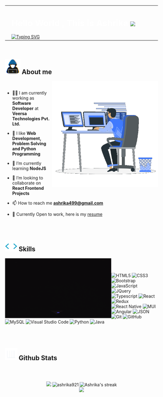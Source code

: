 <table width="100%">
    <tr>
        <td>
            <img src="https://github.com/ashrika921/ashrika921/blob/main/typing_animmation.gif" width="270"  />
        </td>
        <td width="1000">
            <h1 style="color:white">Hello World , This is Ashrika <img src="https://raw.githubusercontent.com/MartinHeinz/MartinHeinz/master/wave.gif" width="30px">.</h1>
            <a href="https://git.io/typing-svg"><img src="https://readme-typing-svg.demolab.com?font=Fira+Code&size=30&pause=1000&color=A3CBF7&vCenter=true&width=435&lines=I'm+a+Software+Engineer;I'm+a+Frontend+Developer;I'm+a+Programmer" alt="Typing SVG" /></a>
        </td>
    </tr>
</table>
<br/>

## <picture><img src = "https://github.com/ashrika921/ashrika921/blob/main/about_me.gif" width = 50px></picture> **About me**

<picture> <img align="right" valign="center" src="https://github.com/ashrika921/ashrika921/blob/main/working.gif" width = 350px ></picture>
<br/>
    
- :man_technologist: I am currently working as **Software Developer** at **Veersa Technologies Pvt. Ltd.**

- 🔭 I like **Web Development, Problem Solving and Python Programming**

- 🌱 I’m currently learning **NodeJS**

- 👯 I’m looking to collaborate on **React Frontend Projects**

- 📫 How to reach me **ashrika499@gmail.com**
- :scroll: Currently Open to work, here is my <a href="#"> resume</a>


<br/><br/>

## <picture><img src = "https://github.com/ashrika921/ashrika921/blob/main/skills1.gif" width = 40px></picture> **Skills**

<picture> <img align="left" valign="center" src="https://github.com/ashrika921/ashrika921/blob/main/skills.gif" width = 350px ></picture>
<br/><br/>


![HTML5](https://img.shields.io/badge/HTML5%20-%23E34F26.svg?style=for-the-badge&logo=html5&logoColor=white)
![CSS3](https://img.shields.io/badge/CSS%20-%231572B6.svg?style=for-the-badge&logo=css3&logoColor=white)
![Bootstrap](https://img.shields.io/badge/-Bootstrap-563D7C?style=for-the-badge&logo=bootstrap&logoColor=white)
![JavaScript](https://img.shields.io/badge/JavaScript%20-%23F7DF1E.svg?style=for-the-badge&logo=javascript&logoColor=black)
![JQuery](https://img.shields.io/badge/-JQuery-blue?style=for-the-badge&logo=jquery&logoColor=white)
![Typescript](https://img.shields.io/badge/-TypeScript-white?style=for-the-badge&logo=typescript)
![React](https://img.shields.io/badge/-React-black?style=for-the-badge&logo=react&logoColor=white)
![Redux](https://img.shields.io/badge/redux-%23593d88.svg?style=for-the-badge&logo=redux&logoColor=white)
![React Native](https://img.shields.io/badge/react_native-%2320232a.svg?style=for-the-badge&logo=react&logoColor=%2361DAFB)
![MUI](https://img.shields.io/badge/MUI-%230081CB.svg?style=for-the-badge&logo=mui&logoColor=white)
![Angular](https://img.shields.io/badge/-Angular-red?style=for-the-badge&logo=angular&logoColor=white)
![JSON](https://img.shields.io/badge/-json-02569B?style=for-the-badge&logo=json&logoColor=white)
![Git](https://img.shields.io/badge/-Git-black?style=for-the-badge&logo=git&logoColor=white)
![GitHub](https://img.shields.io/badge/github-%23121011.svg?style=for-the-badge&logo=github&logoColor=white)
![MySQL](https://img.shields.io/badge/-MySQL-black?style=for-the-badge&logo=mysql&logoColor=white)
![Visual Studio Code](https://img.shields.io/badge/Visual%20Studio%20Code-0078d7.svg?style=for-the-badge&logo=visual-studio-code&logoColor=white)
![Python](https://img.shields.io/badge/Python%20-%2314354C.svg?style=for-the-badge&logo=python&logoColor=white)
![Java](https://img.shields.io/badge/Java-%23007396.svg?style=for-the-badge&logo=java&logoColor=white)

<br/><br/>


## <picture><img src = "https://github.com/ashrika921/ashrika921/blob/main/stats.gif" width = 40px></picture> **Github Stats**
<br/><br/>

<div align="center">
  
    
    
  <img src="https://github-readme-stats.vercel.app/api?username=ashrika921&include_all_commits=true&count_private=true&show_icons=true&line_height=20&title_color=7A7ADB&icon_color=2234AE&text_color=D3D3D3&bg_color=0,000000,130F40" width="450"/>

  <img src="https://github-readme-stats.vercel.app/api/top-langs?username=ashrika921&show_icons=true&locale=en&layout=compact&line_height=20&title_color=7A7ADB&icon_color=2234AE&text_color=D3D3D3&bg_color=0,000000,130F40" width="375"  alt="ashrika921"/>
      <img alt="Ashrika's streak" src="https://github-readme-streak-stats.herokuapp.com?user=ashrika921&theme=midnight-purple&date_format=M%20j%5B%2C%20Y%5D"/ >



</div>

<div align="center">
    <img src="https://github.com/ashrika921/ashrika921/blob/output/github-contribution-grid-snake.svg"/>
</div>
